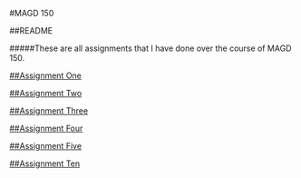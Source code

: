 #MAGD 150

##README

#####These are all assignments that I have done over the course of MAGD 150.

[##Assignment One](Assignment_One.pde)

[##Assignment Two](Assignment_Two.pde)

[##Assignment Three](Assignment_Three.pde)

[##Assignment Four](Assignment_Four.pde)

[##Assignment Five](Assignment_Five.pde)

[##Assignment Ten](Assignment_Ten.pde)
